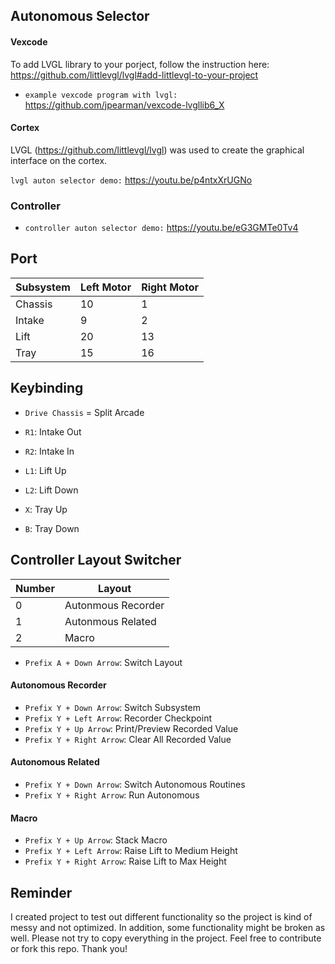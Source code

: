 ## Autonomous Selector

#### Vexcode

To add LVGL library to your porject, follow the instruction here: https://github.com/littlevgl/lvgl#add-littlevgl-to-your-project

* `example vexcode program with lvgl:` https://github.com/jpearman/vexcode-lvgllib6_X

#### Cortex

LVGL (https://github.com/littlevgl/lvgl) was used to create the graphical interface on the cortex.

`lvgl auton selector demo:` https://youtu.be/p4ntxXrUGNo


### Controller

* `controller auton selector demo:` https://youtu.be/eG3GMTe0Tv4

## Port

| Subsystem | Left Motor | Right Motor |
| ------------- | ------------- | ------------- |
| Chassis | 10 | 1 |
| Intake | 9 | 2 |
| Lift | 20 | 13 |
| Tray | 15 | 16 |

## Keybinding

* `Drive Chassis` = Split Arcade

* `R1`: Intake Out
* `R2`: Intake In

* `L1`: Lift Up
* `L2`: Lift Down

* `X`: Tray Up
* `B`: Tray Down

## Controller Layout Switcher

| Number  | Layout |
| ------------- | ------------- |
| 0  | Autonmous Recorder  |
| 1  | Autonmous Related  |
| 2  | Macro  |

* `Prefix A + Down Arrow`: Switch Layout

#### Autonomous Recorder

* `Prefix Y + Down Arrow`: Switch Subsystem
* `Prefix Y + Left Arrow`: Recorder Checkpoint
* `Prefix Y + Up Arrow`: Print/Preview Recorded Value
* `Prefix Y + Right Arrow`: Clear All Recorded Value

#### Autonomous Related

* `Prefix Y + Down Arrow`: Switch Autonomous Routines
* `Prefix Y + Right Arrow`: Run Autonomous

#### Macro

* `Prefix Y + Up Arrow`: Stack Macro
* `Prefix Y + Left Arrow`: Raise Lift to Medium Height
* `Prefix Y + Right Arrow`: Raise Lift to Max Height

## Reminder

I created project to test out different functionality so the project is kind of messy and not optimized. In addition, some functionality might be broken as well. Please not try to copy everything in the project. Feel free to contribute or fork this repo. Thank you!
